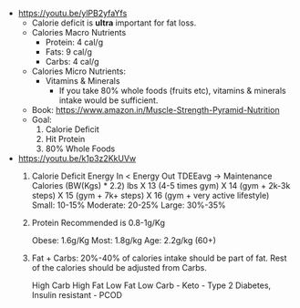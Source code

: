 
- https://youtu.be/ylPB2yfaYfs
	- Calorie deficit is **ultra** important for fat loss.
	- Calories Macro Nutrients
		- Protein: 4 cal/g
		- Fats: 9 cal/g
		- Carbs: 4 cal/g
	- Calories Micro Nutrients:
		- Vitamins & Minerals
			- If you take 80% whole foods (fruits etc), vitamins & minerals intake would be sufficient.
	- Book: https://www.amazon.in/Muscle-Strength-Pyramid-Nutrition
	- Goal:
		1. Calorie Deficit
		2. Hit Protein
		3. 80% Whole Foods
- https://youtu.be/k1p3z2KkUVw
	1. Calorie Deficit
			Energy In < Energy Out
						TDEEavg -> Maintenance Calories
										(BW(Kgs) * 2.2) lbs   X 13 (4-5 times gym)
													 X 14 (gym + 2k-3k steps)
													 X 15 (gym + 7k+ steps)
													 X 16 (gym + very active lifestyle)
													Small: 10-15%
													Moderate: 20-25%
													Large: 30%-35%
	 2. Protein
		 Recommended is 0.8-1g/Kg

		 Obese: 1.6g/Kg
		 Most: 1.8g/kg
		 Age: 2.2g/kg (60+)
	 3. Fat + Carbs: 20%-40% of calories intake should be part of fat. Rest of the calories should be adjusted from Carbs.

           High Carb                                                High Fat
		   Low Fat                                                    Low Carb
			                              - Keto
			                              - Type 2 Diabetes, Insulin resistant
			                              - PCOD
		
										